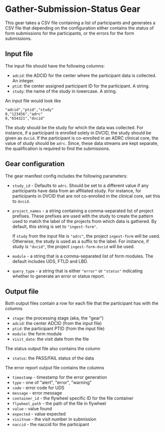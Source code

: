 # Gather-Submission-Status Gear

This gear takes a CSV file containing a list of participants and generates a CSV file that depending on the configuration either contains the status of form submissions for the participants, or the errors for the form submissions.

## Input file

The input file should have the following columns:

- `adcid`: the ADCID for the center where the participant data is collected. An integer.
- `ptid`: the center assigned participant ID for the participant. A string.
- `study`: the name of the study in lowercase. A string.

An input file would look like

```csv
"adcid","ptid","study"
0,"123456","adrc"
0,"654321","dvcid"
```

The *study* should be the study for which the data was collected.
For instance, if a participant is enrolled solely in DVCID, the study should be given as `dvcid`.
If the participant is co-enrolled in an ADRC clinical core, the value of study should be `adrc`.
Since, these data streams are kept separate, the qualification is required to find the submissions.



## Gear configuration

The gear manifest config includes the following parameters:

- `study_id` - Defaults to `adrc`. Should be set to a different value if any participants have data from an affiliated study.
  For instance, for participants in DVCID that are not co-enrolled in the clinical core, set this to `dvcid`.

- `project_names` - a string containing a comma-separated list of project prefixes.
  These prefixes are used with the study to create the pattern used to match the label of the projects from which data is gathered.
  By default, this string is set to `"ingest-form"`.

  If `study` from the input file is `"adrc"`, the project `ingest-form` will be used.
  Otherwise, the study is used as a suffix to the label.
  For instance, if study is `"dvcid"`, the project `ingest-form-dvcid` will be used.

- `module` - a string that is a comma-separated list of form modules.
  The default includes UDS, FTLD and LBD.

- `query_type` - a string that is either `"error"` or `"status"` indicating whether to generate an error or status report.


## Output file

Both output files contain a row for each file that the participant has with the columns

- `stage`: the processing stage (aka, the "gear")
- `adcid`: the center ADCID (from the input file)
- `ptid`: the participant PTID (from the input file)
- `module`: the form module
- `visit_date`: the visit date from the file

The status output file also contains the column

- `status`: the PASS/FAIL status of the data

The error report output file contains the columns

- `timestamp` - timestamp for the error generation
- `type` - one of "alert", "error", "warning"
- `code` - error code for UDS
- `message` - error message
- `container_id` - the flywheel specific ID for the file container
- `flywheel_path` - the path of the file in flywheel
- `value` - value found
- `expected` - value expected
- `visitnum` - the visit number in submission
- `naccid` - the naccid for the participant
